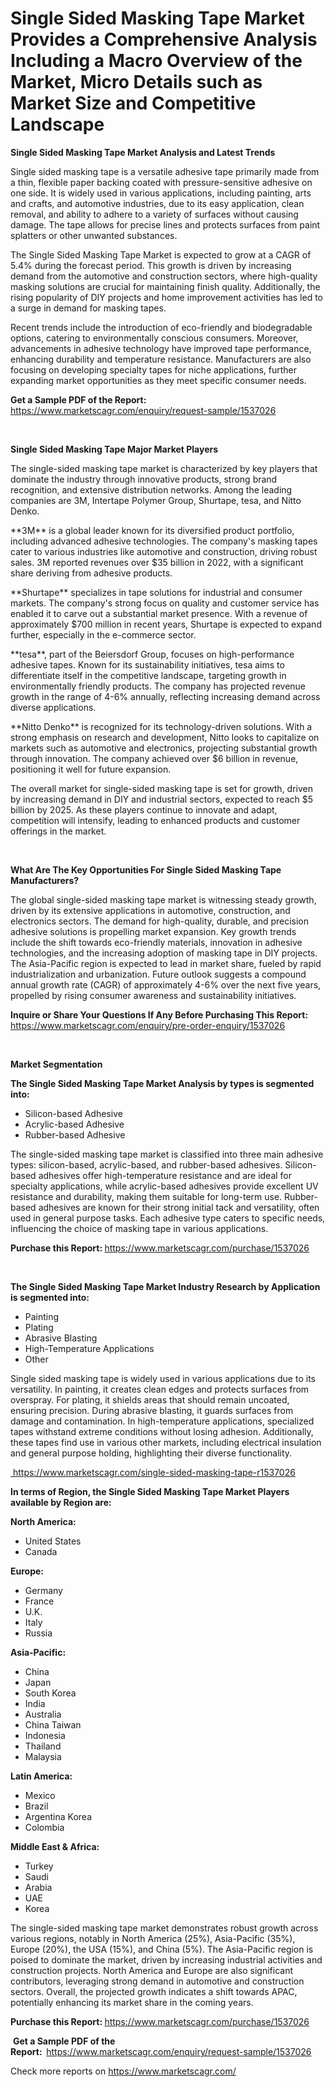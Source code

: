 <p><h1>Single Sided Masking Tape Market Provides a Comprehensive Analysis Including a Macro Overview of the Market, Micro Details such as Market Size and Competitive Landscape</h1></p><p><strong>Single Sided Masking Tape Market Analysis and Latest Trends</strong></p>
<p><p>Single sided masking tape is a versatile adhesive tape primarily made from a thin, flexible paper backing coated with pressure-sensitive adhesive on one side. It is widely used in various applications, including painting, arts and crafts, and automotive industries, due to its easy application, clean removal, and ability to adhere to a variety of surfaces without causing damage. The tape allows for precise lines and protects surfaces from paint splatters or other unwanted substances.</p><p>The Single Sided Masking Tape Market is expected to grow at a CAGR of 5.4% during the forecast period. This growth is driven by increasing demand from the automotive and construction sectors, where high-quality masking solutions are crucial for maintaining finish quality. Additionally, the rising popularity of DIY projects and home improvement activities has led to a surge in demand for masking tapes.</p><p>Recent trends include the introduction of eco-friendly and biodegradable options, catering to environmentally conscious consumers. Moreover, advancements in adhesive technology have improved tape performance, enhancing durability and temperature resistance. Manufacturers are also focusing on developing specialty tapes for niche applications, further expanding market opportunities as they meet specific consumer needs.</p></p>
<p><strong>Get a Sample PDF of the Report:&nbsp;</strong> <a href="https://www.marketscagr.com/enquiry/request-sample/1537026?utm_campaign=2236&utm_medium=2&utm_source=Github&utm_content=ia&utm_term=02022025&utm_id=single-sided-masking-tape">https://www.marketscagr.com/enquiry/request-sample/1537026</a></p>
<p>&nbsp;</p>
<p><strong>Single Sided Masking Tape Major Market Players</strong></p>
<p><p>The single-sided masking tape market is characterized by key players that dominate the industry through innovative products, strong brand recognition, and extensive distribution networks. Among the leading companies are 3M, Intertape Polymer Group, Shurtape, tesa, and Nitto Denko.</p><p>**3M** is a global leader known for its diversified product portfolio, including advanced adhesive technologies. The company's masking tapes cater to various industries like automotive and construction, driving robust sales. 3M reported revenues over $35 billion in 2022, with a significant share deriving from adhesive products.</p><p>**Shurtape** specializes in tape solutions for industrial and consumer markets. The company's strong focus on quality and customer service has enabled it to carve out a substantial market presence. With a revenue of approximately $700 million in recent years, Shurtape is expected to expand further, especially in the e-commerce sector.</p><p>**tesa**, part of the Beiersdorf Group, focuses on high-performance adhesive tapes. Known for its sustainability initiatives, tesa aims to differentiate itself in the competitive landscape, targeting growth in environmentally friendly products. The company has projected revenue growth in the range of 4-6% annually, reflecting increasing demand across diverse applications.</p><p>**Nitto Denko** is recognized for its technology-driven solutions. With a strong emphasis on research and development, Nitto looks to capitalize on markets such as automotive and electronics, projecting substantial growth through innovation. The company achieved over $6 billion in revenue, positioning it well for future expansion.</p><p>The overall market for single-sided masking tape is set for growth, driven by increasing demand in DIY and industrial sectors, expected to reach $5 billion by 2025. As these players continue to innovate and adapt, competition will intensify, leading to enhanced products and customer offerings in the market.</p></p>
<p>&nbsp;</p>
<p><strong>What Are The Key Opportunities For Single Sided Masking Tape Manufacturers?</strong></p>
<p><p>The global single-sided masking tape market is witnessing steady growth, driven by its extensive applications in automotive, construction, and electronics sectors. The demand for high-quality, durable, and precision adhesive solutions is propelling market expansion. Key growth trends include the shift towards eco-friendly materials, innovation in adhesive technologies, and the increasing adoption of masking tape in DIY projects. The Asia-Pacific region is expected to lead in market share, fueled by rapid industrialization and urbanization. Future outlook suggests a compound annual growth rate (CAGR) of approximately 4-6% over the next five years, propelled by rising consumer awareness and sustainability initiatives.</p></p>
<p><strong>Inquire or Share Your Questions If Any Before Purchasing This Report:</strong> <a href="https://www.marketscagr.com/enquiry/pre-order-enquiry/1537026?utm_campaign=2236&utm_medium=2&utm_source=Github&utm_content=ia&utm_term=02022025&utm_id=single-sided-masking-tape">https://www.marketscagr.com/enquiry/pre-order-enquiry/1537026</a></p>
<p>&nbsp;</p>
<p><strong>Market Segmentation</strong></p>
<p><strong>The Single Sided Masking Tape Market Analysis by types is segmented into:</strong></p>
<p><ul><li>Silicon-based Adhesive</li><li>Acrylic-based Adhesive</li><li>Rubber-based Adhesive</li></ul></p>
<p><p>The single-sided masking tape market is classified into three main adhesive types: silicon-based, acrylic-based, and rubber-based adhesives. Silicon-based adhesives offer high-temperature resistance and are ideal for specialty applications, while acrylic-based adhesives provide excellent UV resistance and durability, making them suitable for long-term use. Rubber-based adhesives are known for their strong initial tack and versatility, often used in general purpose tasks. Each adhesive type caters to specific needs, influencing the choice of masking tape in various applications.</p></p>
<p><strong>Purchase this Report:&nbsp;</strong><a href="https://www.marketscagr.com/purchase/1537026?utm_campaign=2236&utm_medium=2&utm_source=Github&utm_content=ia&utm_term=02022025&utm_id=single-sided-masking-tape">https://www.marketscagr.com/purchase/1537026</a></p>
<p>&nbsp;</p>
<p><strong>The Single Sided Masking Tape Market Industry Research by Application is segmented into:</strong></p>
<p><ul><li>Painting</li><li>Plating</li><li>Abrasive Blasting</li><li>High-Temperature Applications</li><li>Other</li></ul></p>
<p><p>Single sided masking tape is widely used in various applications due to its versatility. In painting, it creates clean edges and protects surfaces from overspray. For plating, it shields areas that should remain uncoated, ensuring precision. During abrasive blasting, it guards surfaces from damage and contamination. In high-temperature applications, specialized tapes withstand extreme conditions without losing adhesion. Additionally, these tapes find use in various other markets, including electrical insulation and general purpose holding, highlighting their diverse functionality.</p></p>
<p><a href="https://www.marketscagr.com/single-sided-masking-tape-r1537026?utm_campaign=2236&utm_medium=2&utm_source=Github&utm_content=ia&utm_term=02022025&utm_id=single-sided-masking-tape">&nbsp;https://www.marketscagr.com/single-sided-masking-tape-r1537026</a></p>
<p><strong>In terms of Region, the Single Sided Masking Tape Market Players available by Region are:</strong></p>
<p>
    <p> <strong> North America: </strong>
        <ul>
            <li>United States</li>
            <li>Canada</li>
        </ul>
        </p> 
    <p> <strong> Europe: </strong>
        <ul>
            <li>Germany</li>
            <li>France</li>
            <li>U.K.</li>
            <li>Italy</li>
            <li>Russia</li>
        </ul>
        </p> 
    <p> <strong> Asia-Pacific: </strong>
        <ul>
            <li>China</li>
            <li>Japan</li>
            <li>South Korea</li>
            <li>India</li>
            <li>Australia</li>
            <li>China Taiwan</li>
            <li>Indonesia</li>
            <li>Thailand</li>
            <li>Malaysia</li>
        </ul>
        </p> 
    <p> <strong> Latin America: </strong>
        <ul>
            <li>Mexico</li>
            <li>Brazil</li>
            <li>Argentina Korea</li>
            <li>Colombia</li>
        </ul>
        </p> 
    <p> <strong> Middle East & Africa: </strong>
        <ul>
            <li>Turkey</li>
            <li>Saudi</li>
            <li>Arabia</li>
            <li>UAE</li>
            <li>Korea</li>
        </ul>
    </p>
    </p>
<p><p>The single-sided masking tape market demonstrates robust growth across various regions, notably in North America (25%), Asia-Pacific (35%), Europe (20%), the USA (15%), and China (5%). The Asia-Pacific region is poised to dominate the market, driven by increasing industrial activities and construction projects. North America and Europe are also significant contributors, leveraging strong demand in automotive and construction sectors. Overall, the projected growth indicates a shift towards APAC, potentially enhancing its market share in the coming years.</p></p>
<p><strong>Purchase this Report: </strong><a href="https://www.marketscagr.com/purchase/1537026?utm_campaign=2236&utm_medium=2&utm_source=Github&utm_content=ia&utm_term=02022025&utm_id=single-sided-masking-tape">https://www.marketscagr.com/purchase/1537026</a></p>
<p>&nbsp;<strong>Get a Sample PDF of the Report:&nbsp;&nbsp;</strong><a href="https://www.marketscagr.com/enquiry/request-sample/1537026?utm_campaign=2236&utm_medium=2&utm_source=Github&utm_content=ia&utm_term=02022025&utm_id=single-sided-masking-tape">https://www.marketscagr.com/enquiry/request-sample/1537026</a></p>
<p><strong></strong></p>
<p>Check more reports on <a href="https://www.marketscagr.com/?utm_campaign=2236&utm_medium=2&utm_source=Github&utm_content=ia&utm_term=02022025&utm_id=single-sided-masking-tape">https://www.marketscagr.com/</a></p>